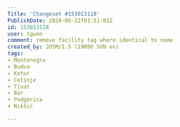 ```yaml
---
Title: 'Changeset #153013118'
PublishDate: 2024-06-22T01:51:01Z
id: 153013118
user: tguen
comment: remove facility tag where identical to name
created_by: JOSM/1.5 (19096 SVN en)
tags:
- Montenegro
- Budva
- Kotor
- Cetinje
- Tivat
- Bar
- Podgorica
- Nikšić

---
```

